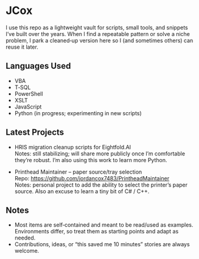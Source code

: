 # JCox

I use this repo as a lightweight vault for scripts, small tools, and snippets I’ve built over the years. When I find a repeatable pattern or solve a niche problem, I park a cleaned‑up version here so I (and sometimes others) can reuse it later.

## Languages Used
- VBA
- T‑SQL
- PowerShell
- XSLT
- JavaScript
- Python (in progress; experimenting in new scripts)

## Latest Projects
- HRIS migration cleanup scripts for Eightfold.AI  
  Notes: still stabilizing; will share more publicly once I’m comfortable they’re robust. I’m also using this work to learn more Python.

- Printhead Maintainer – paper source/tray selection  
  Repo: https://github.com/jordancox7483/PrintheadMaintainer  
  Notes: personal project to add the ability to select the printer’s paper source. Also an excuse to learn a tiny bit of C# / C++.

## Notes
- Most items are self‑contained and meant to be read/used as examples. Environments differ, so treat them as starting points and adapt as needed.
- Contributions, ideas, or “this saved me 10 minutes” stories are always welcome.